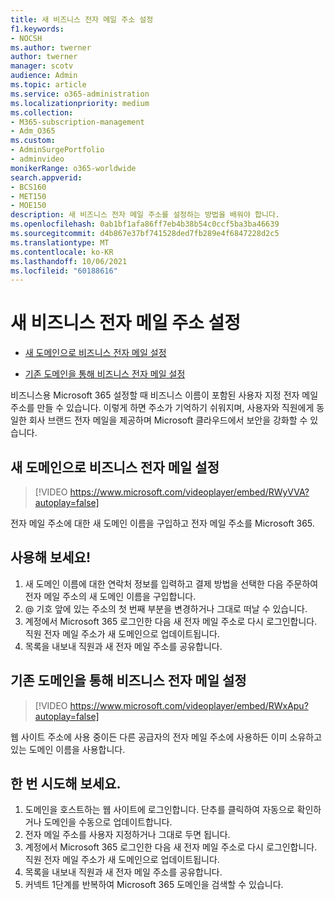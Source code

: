 ```yaml
---
title: 새 비즈니스 전자 메일 주소 설정
f1.keywords:
- NOCSH
ms.author: twerner
author: twerner
manager: scotv
audience: Admin
ms.topic: article
ms.service: o365-administration
ms.localizationpriority: medium
ms.collection:
- M365-subscription-management
- Adm_O365
ms.custom:
- AdminSurgePortfolio
- adminvideo
monikerRange: o365-worldwide
search.appverid:
- BCS160
- MET150
- MOE150
description: 새 비즈니스 전자 메일 주소를 설정하는 방법을 배워야 합니다.
ms.openlocfilehash: 0ab1bf1afa86ff7eb4b38b54c0ccf5ba3ba46639
ms.sourcegitcommit: d4b867e37bf741528ded7fb289e4f6847228d2c5
ms.translationtype: MT
ms.contentlocale: ko-KR
ms.lasthandoff: 10/06/2021
ms.locfileid: "60188616"
---
```

# <a name="set-up-a-new-business-email-address"></a>새 비즈니스 전자 메일 주소 설정

- [새 도메인으로 비즈니스 전자 메일 설정](#set-up-business-email-with-a-new-domain)

- [기존 도메인을 통해 비즈니스 전자 메일 설정](#set-up-business-email-with-an-existing-domain)

비즈니스용 Microsoft 365 설정할 때 비즈니스 이름이 포함된 사용자 지정 전자 메일 주소를 만들 수 있습니다. 이렇게 하면 주소가 기억하기 쉬워지며, 사용자와 직원에게 동일한 회사 브랜드 전자 메일을 제공하며 Microsoft 클라우드에서 보안을 강화할 수 있습니다. 

## <a name="set-up-business-email-with-a-new-domain"></a>새 도메인으로 비즈니스 전자 메일 설정

> [!VIDEO https://www.microsoft.com/videoplayer/embed/RWyVVA?autoplay=false]

전자 메일 주소에 대한 새 도메인 이름을 구입하고 전자 메일 주소를 Microsoft 365. 

## <a name="try-it"></a>사용해 보세요!
 
1. 새 도메인 이름에 대한 연락처 정보를 입력하고 결제 방법을 선택한 다음 주문하여 전자 메일 주소의 새 도메인 이름을 구입합니다.
1. @ 기호 앞에 있는 주소의 첫 번째 부분을 변경하거나 그대로 떠날 수 있습니다. 
1. 계정에서 Microsoft 365 로그인한 다음 새 전자 메일 주소로 다시 로그인합니다. 직원 전자 메일 주소가 새 도메인으로 업데이트됩니다. 
1. 목록을 내보내 직원과 새 전자 메일 주소를 공유합니다. 

## <a name="set-up-business-email-with-an-existing-domain"></a>기존 도메인을 통해 비즈니스 전자 메일 설정

> [!VIDEO https://www.microsoft.com/videoplayer/embed/RWxApu?autoplay=false]

웹 사이트 주소에 사용 중이든 다른 공급자의 전자 메일 주소에 사용하든 이미 소유하고 있는 도메인 이름을 사용합니다. 

## <a name="give-it-a-try"></a>한 번 시도해 보세요.
 
1. 도메인을 호스트하는 웹 사이트에 로그인합니다. 단추를 클릭하여 자동으로 확인하거나 도메인을 수동으로 업데이트합니다. 
1. 전자 메일 주소를 사용자 지정하거나 그대로 두면 됩니다. 
1. 계정에서 Microsoft 365 로그인한 다음 새 전자 메일 주소로 다시 로그인합니다. 직원 전자 메일 주소가 새 도메인으로 업데이트됩니다. 
1. 목록을 내보내 직원과 새 전자 메일 주소를 공유합니다.
1. 커넥트 1단계를 반복하여 Microsoft 365 도메인을 검색할 수 있습니다. 
